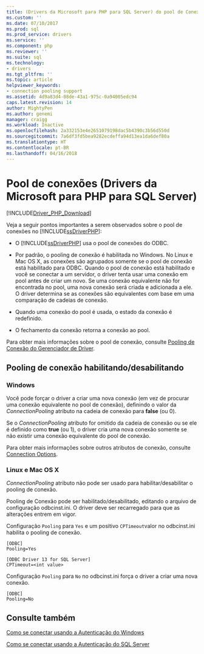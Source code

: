```yaml
---
title: (Drivers da Microsoft para PHP para SQL Server) do pool de Conexão | Microsoft Docs
ms.custom: ''
ms.date: 07/10/2017
ms.prod: sql
ms.prod_service: drivers
ms.service: ''
ms.component: php
ms.reviewer: ''
ms.suite: sql
ms.technology:
- drivers
ms.tgt_pltfrm: ''
ms.topic: article
helpviewer_keywords:
- connection pooling support
ms.assetid: 4d9a83d4-08de-43a1-975c-0a94005edc94
caps.latest.revision: 14
author: MightyPen
ms.author: genemi
manager: craigg
ms.workload: Inactive
ms.openlocfilehash: 2a332153e4e2651079198dac5b4390c3b56d550d
ms.sourcegitcommit: 7a6df3fd5bea9282ecdeffa94d13ea1da6def80a
ms.translationtype: HT
ms.contentlocale: pt-BR
ms.lasthandoff: 04/16/2018
---
```

# <a name="connection-pooling-microsoft-drivers-for-php-for-sql-server"></a>Pool de conexões (Drivers da Microsoft para PHP para SQL Server)
[!INCLUDE[Driver_PHP_Download](../../includes/driver_php_download.md)]

Veja a seguir pontos importantes a serem observados sobre o pool de conexões no [!INCLUDE[ssDriverPHP](../../includes/ssdriverphp_md.md)]:  
  
-   O [!INCLUDE[ssDriverPHP](../../includes/ssdriverphp_md.md)] usa o pool de conexões do ODBC.  
  
-   Por padrão, o pooling de conexão é habilitada no Windows. No Linux e Mac OS X, as conexões são agrupados somente se o pool de conexão está habilitado para ODBC. Quando o pool de conexão está habilitado e você se conectar a um servidor, o driver tenta usar uma conexão em pool antes de criar um novo. Se uma conexão equivalente não for encontrada no pool, uma nova conexão será criada e adicionada a ele. O driver determina se as conexões são equivalentes com base em uma comparação de cadeias de conexão.  
  
-   Quando uma conexão do pool é usada, o estado da conexão é redefinido.  
  
-   O fechamento da conexão retorna a conexão ao pool.  
  
Para obter mais informações sobre o pool de conexão, consulte [Pooling de Conexão do Gerenciador de Driver](../../odbc/reference/develop-app/driver-manager-connection-pooling.md).  
  
## <a name="enablingdisabling-connection-pooling"></a>Pooling de conexão habilitando/desabilitando
### <a name="windows"></a>Windows
Você pode forçar o driver a criar uma nova conexão (em vez de procurar uma conexão equivalente no pool de conexão), definindo o valor da *ConnectionPooling* atributo na cadeia de conexão para **false**  (ou 0).  
  
Se o *ConnectionPooling* atributo for omitido da cadeia de conexão ou se ele é definido como **true** (ou 1), o driver cria uma nova conexão somente se não existir uma conexão equivalente do pool de conexão.  
  
Para obter mais informações sobre outros atributos de conexão, consulte [Connection Options](../../connect/php/connection-options.md).  
### <a name="linux-and-mac-os-x"></a>Linux e Mac OS X
*ConnectionPooling* atributo não pode ser usado para habilitar/desabilitar o pooling de conexão. 

Pooling de Conexão pode ser habilitado/desabilitado, editando o arquivo de configuração odbcinst.ini. O driver deve ser recarregado para que as alterações entrem em vigor.

Configuração `Pooling` para `Yes` e um positivo `CPTimeout`valor no odbcinst.ini habilita o pooling de conexão. 
```
[ODBC]
Pooling=Yes

[ODBC Driver 13 for SQL Server]
CPTimeout=<int value>
```
Configuração `Pooling` para `No` no odbcinst.ini força o driver a criar uma nova conexão.
```
[ODBC]
Pooling=No
```
  
## <a name="see-also"></a>Consulte também  
[Como se conectar usando a Autenticação do Windows](../../connect/php/how-to-connect-using-windows-authentication.md)

[Como se conectar usando a Autenticação do SQL Server](../../connect/php/how-to-connect-using-sql-server-authentication.md)  
  
